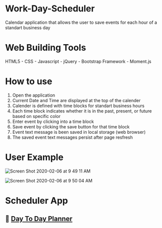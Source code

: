 # Work-Day-Scheduler
 Calendar application that allows the user to save events for each hour of a standart business day

# Web Building Tools
 HTML5 - CSS - Javascript - jQuery - Bootstrap Framework - Moment.js

# How to use
1. Open the application
2. Current Date and Time are displayed at the top of the calender
3. Calender is defined with time blocks for standart business hours
4. Each time block indicates whether it is in the past, present, or future based on specific color
5. Enter event by clicking into a time block
6. Save event  by clicking the save button for that time block
7. Event text message is been saved in local storage (web browser)
8. The saved event text  messages persist after page resfresh
   

 # User Example  
![Screen Shot 2020-02-06 at 9 49 11 AM](https://user-images.githubusercontent.com/55516592/73959191-3ea5d000-48c6-11ea-9723-9b3fc496d1c3.png)


![Screen Shot 2020-02-06 at 9 50 04 AM](https://user-images.githubusercontent.com/55516592/73959279-59784480-48c6-11ea-9f6d-733d1e1085ba.png)

# Scheduler App 
## :small_blue_diamond: [Day To Day Planner](https://serendipitymm.github.io/Work-Day-Scheduler/)


